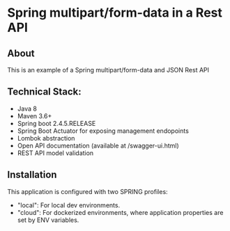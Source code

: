 # Spring multipart/form-data in a Rest API

## About

This is an example of a Spring multipart/form-data and JSON Rest API

## Technical Stack:

- Java 8
- Maven 3.6+
- Spring boot 2.4.5.RELEASE
- Spring Boot Actuator for exposing management endopoints
- Lombok abstraction
- Open API documentation (available at /swagger-ui.html)
- REST API model validation 

## Installation
This application is configured with two SPRING profiles:
- "local": For local dev environments.
- "cloud": For dockerized environments, where application properties are set by ENV variables.

